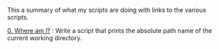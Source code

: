This a summary of what my scripts are doing with links to the various scripts.

[0. Where am I?](0-current_working_directory) : Write a script that prints the absolute path name of the current working directory. 
